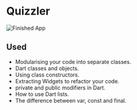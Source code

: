 # Quizzler

![Finished App](https://github.com/londonappbrewery/Images/blob/master/quizzler-demo.gif)

## Used

- Modularising your code into separate classes.
- Dart classes and objects.
- Using class constructors.
- Extracting Widgets to refactor your code.
- private and public modifiers in Dart.
- How to use Dart lists.
- The difference between var, const and final.
